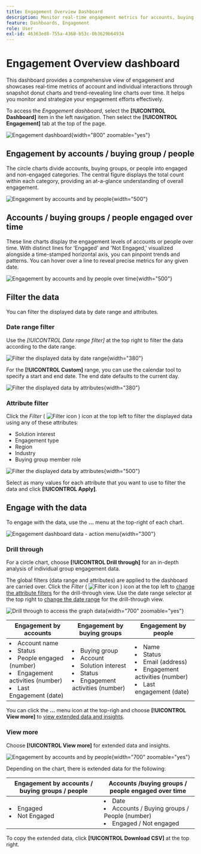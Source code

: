 ```yaml
---
title: Engagement Overview Dashboard
description: Monitor real-time engagement metrics for accounts, buying groups, and people with interactive charts and trend analysis in Journey Optimizer B2B Edition.
feature: Dashboards, Engagement
role: User
exl-id: 46363ed8-755a-4368-b53c-0b3629b64934
---
```

# Engagement Overview dashboard

This dashboard provides a comprehensive view of engagement and showcases real-time metrics of account and individual interactions through snapshot donut charts and trend-revealing line charts over time. It helps you monitor and strategize your engagement efforts effectively.

To access the _Engagement dashboard_, select the **[!UICONTROL Dashboard]** item in the left navigation. Then select the **[!UICONTROL Engagement]** tab at the top of the page.

<!-- To generate a shareable PDF of your current view, click **[!UICONTROL Export]** at the top-right corner of the page. To engage with the data, use the action menu in the top-right corner. -->

![Engagement dashboard](./assets/engagement-dashboard.png){width="800" zoomable="yes"}

## Engagement by accounts / buying group / people 

The circle charts divide accounts, buying groups, or people into engaged and non-engaged categories. The central figure displays the total count within each category, providing an at-a-glance understanding of overall engagement.

![Engagement by accounts and by people](assets/engagement-accounts.png){width="500"}

## Accounts / buying groups / people engaged over time 

These line charts display the engagement levels of accounts or people over time. With distinct lines for 'Engaged' and 'Not Engaged,' visualized alongside a time-stamped horizontal axis, you can pinpoint trends and patterns. You can hover over a line to reveal precise metrics for any given date.

![Engagement by accounts and by people over time](assets/engagement-accounts-over-time.png){width="500"}

## Filter the data

You can filter the displayed data by date range and attributes.

### Date range filter

Use the _[!UICONTROL Date range filter]_ at the top right to filter the data according to the date range.

![Filter the displayed data by date range](./assets/engagement-date-filter.png){width="380"}

For the **[!UICONTROL Custom]** range, you can use the calendar tool to specify a start and end date. The end date defaults to the current day.

![Filter the displayed data by attributes](./assets/engagement-date-filter-custom.png){width="380"}

### Attribute filter

Click the _Filter_ ( ![Filter icon](../assets/do-not-localize/icon-filter.svg) ) icon at the top left to filter the displayed data using any of these attributes:

* Solution interest
* Engagement type
* Region
* Industry
* Buying group member role

![Filter the displayed data by attributes](./assets/engagement-dashboard-filters.png){width="500"}

Select as many values for each attribute that you want to use to filter the data and click **[!UICONTROL Apply]**.

## Engage with the data

To engage with the data, use the **...** menu at the top-right of each chart.

![Engagement dashboard data - action menu](assets/engagement-action-menu.png){width="300"}

### Drill through

For a circle chart, choose **[!UICONTROL Drill through]** for an in-depth analysis of individual group engagement data.

The global filters (data range and attributes) are applied to the dashboard are carried over. Click the _Filter_ ( ![Filter icon](../assets/do-not-localize/icon-filter.svg) ) icon at the top left to [change the attribute filters](#filter-the-data) for the drill-through view. Use the date range selector at the top right to [change the date range](#date-range-filter) for the drill-through view.

![Drill through to access the graph data](./assets/engagement-buying-groups-drill-through.png){width="700" zoomable="yes"}

| Engagement by accounts | Engagement by buying groups | Engagement by people |
| ---------------------- | --------------------------- | -------------------- |
| <li>Account name <li>Status <li>People engaged (number)<li>Engagement activities (number) <li>Last Engagement (date) | <li>Buying group <li>Account <li>Solution interest <li>Status <li>Engagement activities (number) | <li>Name <li>Status <li>Email (address) <li>Engagement activities (number) <li>Last engagement (date) |

You can click the **...** menu icon at the top-righ and choose **[!UICONTROL View more]** to [view extended data and insights](#view-more).

### View more

Choose **[!UICONTROL View more]** for extended data and insights.

![Engagement by accounts and by people](./assets/engagement-buying-groups-time-view-more.png){width="700" zoomable="yes"}

Depending on the chart, there is extended data for the following:

| Engagement by accounts / buying groups / people | Accounts /buying groups / people engaged over time |
| ----------------------------------------------- | -------------------------------------------------- | 
| <li>Engaged <li>Not Engaged | <li>Date <li>Accounts / Buying groups / People (number) <li>Engaged / Not engaged |

To copy the extended data, click **[!UICONTROL Download CSV]** at the top right.

